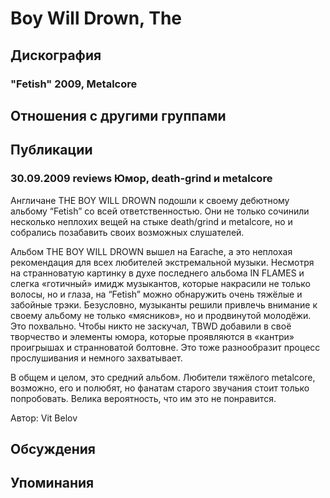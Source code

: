 # Boy Will Drown, The



## Дискография

### "Fetish" 2009, Metalcore




## Отношения с другими группами


## Публикации

### 30.09.2009 reviews Юмор, death-grind и metalcore

<P>Англичане THE BOY WILL DROWN подошли к своему дебютному альбому “Fetish” со всей ответственностью. Они не только сочинили несколько неплохих вещей на стыке death/grind и metalcore, но и собрались позабавить своих возможных слушателей.</P>
<P>Альбом THE BOY WILL DROWN вышел на Earache, а это неплохая рекомендация для всех любителей экстремальной музыки. Несмотря на странноватую картинку в духе последнего альбома IN FLAMES и слегка «готичный» имидж музыкантов, которые накрасили не только волосы, но и глаза, на “Fetish” можно обнаружить очень тяжёлые и забойные трэки. Безусловно, музыканты решили привлечь внимание к своему альбому не только «мясников», но и продвинутой молодёжи. Это похвально. Чтобы никто не заскучал, TBWD добавили в своё творчество и элементы юмора, которые проявляются в «кантри» проигрышах и странноватой болтовне. Это тоже разнообразит процесс прослушивания и немного захватывает.</P>
<P>В общем и целом, это средний альбом. Любители тяжёлого metalcore, возможно, его и полюбят, но фанатам старого звучания стоит только попробовать. Велика вероятность, что им это не понравится.</P>
Автор: Vit Belov


## Обсуждения


## Упоминания

